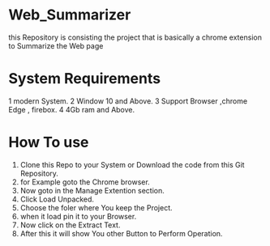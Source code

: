 # Web_Summarizer
this Repository is consisting the project that is basically a chrome extension to Summarize the Web page

# System Requirements
1 modern System.
2 Window 10 and Above. 
3 Support Browser ,chrome Edge , firebox.
4 4Gb ram and Above.

# How To use
1. Clone this Repo to your System or Download the code from this Git Repository.
2. for Example goto the Chrome browser.
3. Now goto in the Manage Extention section.
4. Click Load Unpacked.
5. Choose the foler where You keep the Project.
6.  when it load pin it to your Browser.
7.  Now click on the Extract Text.
8.  After this it will show You other Button to Perform Operation.
